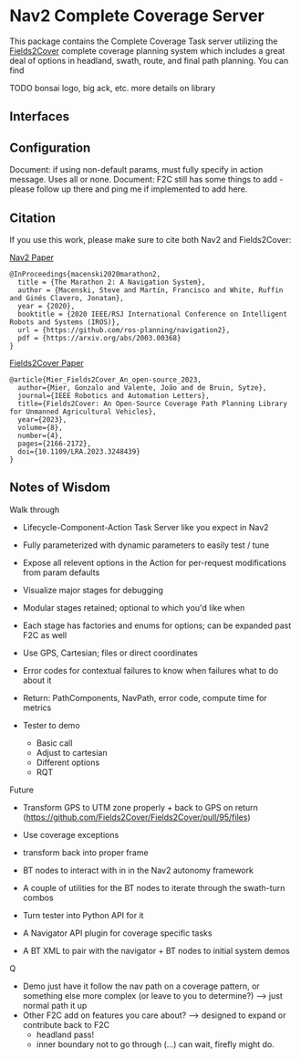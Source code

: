 # Nav2 Complete Coverage Server

This package contains the Complete Coverage Task server utilizing the [Fields2Cover](https://github.com/Fields2Cover/Fields2Cover) complete coverage planning system which includes a great deal of options in headland, swath, route, and final path planning. You can find 

TODO bonsai logo, big ack, etc. more details on library

## Interfaces


## Configuration

Document: if using non-default params, must fully specify in action message. Uses all or none.
Document: F2C still has some things to add - please follow up there and ping me if implemented to add here.

## Citation

If you use this work, please make sure to cite both Nav2 and Fields2Cover:

[Nav2 Paper](https://arxiv.org/abs/2003.00368)

```
@InProceedings{macenski2020marathon2,
  title = {The Marathon 2: A Navigation System},
  author = {Macenski, Steve and Martín, Francisco and White, Ruffin and Ginés Clavero, Jonatan},
  year = {2020},
  booktitle = {2020 IEEE/RSJ International Conference on Intelligent Robots and Systems (IROS)},
  url = {https://github.com/ros-planning/navigation2},
  pdf = {https://arxiv.org/abs/2003.00368}
}
```

[Fields2Cover Paper](https://arxiv.org/pdf/2210.07838.pdf)

```
@article{Mier_Fields2Cover_An_open-source_2023,
  author={Mier, Gonzalo and Valente, João and de Bruin, Sytze},
  journal={IEEE Robotics and Automation Letters},
  title={Fields2Cover: An Open-Source Coverage Path Planning Library for Unmanned Agricultural Vehicles},
  year={2023},
  volume={8},
  number={4},
  pages={2166-2172},
  doi={10.1109/LRA.2023.3248439}
}
```

## Notes of Wisdom

Walk through
  - Lifecycle-Component-Action Task Server like you expect in Nav2
  - Fully parameterized with dynamic parameters to easily test / tune
  - Expose all relevent options in the Action for per-request modifications from param defaults
  - Visualize major stages for debugging
  - Modular stages retained; optional to which you'd like when
  - Each stage has factories and enums for options; can be expanded past F2C as well
  - Use GPS, Cartesian; files or direct coordinates
  - Error codes for contextual failures to know when failures what to do about it
  - Return: PathComponents, NavPath, error code, compute time for metrics

  - Tester to demo
    - Basic call
    - Adjust to cartesian
    - Different options
    - RQT

Future
  - Transform GPS to UTM zone properly + back to GPS on return (https://github.com/Fields2Cover/Fields2Cover/pull/95/files)
  - Use coverage exceptions
  - transform back into proper frame

  - BT nodes to interact with in in the Nav2 autonomy framework
  - A couple of utilities for the BT nodes to iterate through the swath-turn combos
  - Turn tester into Python API for it
  - A Navigator API plugin for coverage specific tasks
  - A BT XML to pair with the navigator + BT nodes to initial system demos

Q
  - Demo just have it follow the nav path on a coverage pattern, or something else more complex (or leave to you to determine?)
    --> just normal path it up
  - Other F2C add on features you care about? --> designed to expand or contribute back to F2C
    - headland pass! 
    - inner boundary not to go through (...) can wait, firefly might do.
